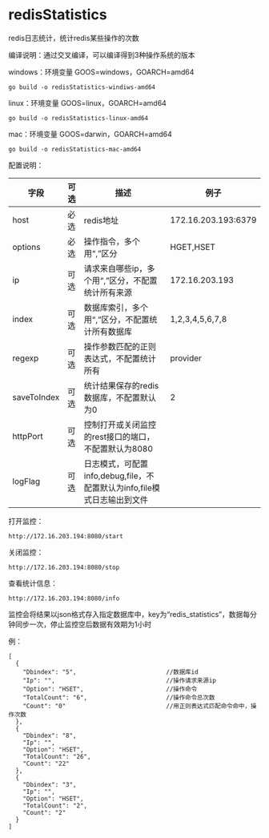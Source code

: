 # redisStatistics
redis日志统计，统计redis某些操作的次数

编译说明：通过交叉编译，可以编译得到3种操作系统的版本

windows：环境变量 GOOS=windows，GOARCH=amd64

```
go build -o redisStatistics-windiws-amd64
```

linux：环境变量 GOOS=linux，GOARCH=amd64

```
go build -o redisStatistics-linux-amd64
```

mac：环境变量 GOOS=darwin，GOARCH=amd64

```
go build -o redisStatistics-mac-amd64
```



配置说明：

| 字段          | 可选   | 描述                             | 例子                  |
| ----------- | ---- | ------------------------------ | ------------------- |
| host        | 必选   | redis地址                        | 172.16.203.193:6379 |
| options     | 必选   | 操作指令，多个用“,”区分                  | HGET,HSET           |
| ip          | 可选   | 请求来自哪些ip，多个用“,”区分，不配置统计所有来源    | 172.16.203.193      |
| index       | 可选   | 数据库索引，多个用“,”区分，不配置统计所有数据库      | 1,2,3,4,5,6,7,8     |
| regexp      | 可选   | 操作参数匹配的正则表达式，不配置统计所有           | provider            |
| saveToIndex | 可选   | 统计结果保存的redis数据库，不配置默认为0        | 2                   |
| httpPort    | 可选   | 控制打开或关闭监控的rest接口的端口，不配置默认为8080 |                     |
| logFlag    | 可选   | 日志模式，可配置info,debug,file，不配置默认为info,file模式日志输出到文件 |                     |



打开监控：

```
http://172.16.203.194:8080/start

```

关闭监控：

```
http://172.16.203.194:8080/stop

```

查看统计信息：
```
http://172.16.203.194:8080/info

```

监控会将结果以json格式存入指定数据库中，key为“redis_statistics”，数据每分钟同步一次，停止监控空后数据有效期为1小时

例：

```
[
  {
    "Dbindex": "5",                         //数据库id
    "Ip": "",                               //操作请求来源ip
    "Option": "HSET",                       //操作命令
    "TotalCount": "6",                      //操作命令总次数
    "Count": "0"                            //用正则表达式匹配命令命中，操作次数
  },
  {
    "Dbindex": "8",
    "Ip": "",
    "Option": "HSET",
    "TotalCount": "26",
    "Count": "22"
  },
  {
    "Dbindex": "3",
    "Ip": "",
    "Option": "HSET",
    "TotalCount": "2",
    "Count": "2"
  }
]
```

